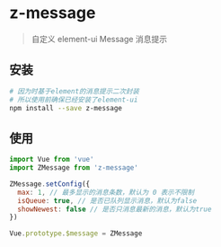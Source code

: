 # z-message

> 自定义 element-ui Message 消息提示

## 安装

```sh
# 因为时基于element的消息提示二次封装
# 所以使用前确保已经安装了element-ui
npm install --save z-message
```

## 使用

```js
import Vue from 'vue'
import ZMessage from 'z-message'

ZMessage.setConfig({
  max: 1, // 最多显示的消息条数，默认为 0 表示不限制
  isQueue: true, // 是否已队列显示消息，默认为false
  showNewest: false // 是否只消息最新的消息，默认为true
})

Vue.prototype.$message = ZMessage
```
